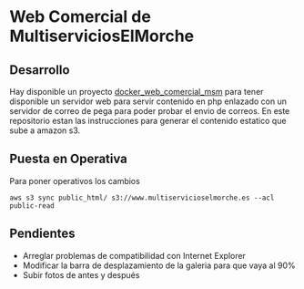 # Web Comercial de MultiserviciosElMorche

## Desarrollo
Hay disponible un proyecto [docker_web_comercial_msm](https://github.com/aokiji/docker_web_comercial_msm) para tener disponible un servidor web para servir contenido en php enlazado con un servidor de correo de pega para poder probar el envio de correos. En este repositorio estan las instrucciones para generar el contenido estatico que sube a amazon s3.

## Puesta en Operativa
Para poner operativos los cambios

```shell
aws s3 sync public_html/ s3://www.multiservicioselmorche.es --acl public-read
```

## Pendientes
- Arreglar problemas de compatibilidad con Internet Explorer
- Modificar la barra de desplazamiento de la galeria para que vaya al 90%
- Subir fotos de antes y después

